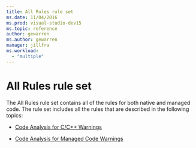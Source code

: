 ```yaml
---
title: All Rules rule set
ms.date: 11/04/2016
ms.prod: visual-studio-dev15
ms.topic: reference
author: gewarren
ms.author: gewarren
manager: jillfra
ms.workload:
  - "multiple"
---
```

# All Rules rule set

The All Rules rule set contains all of the rules for both native and managed code. The rule set includes all the rules that are described in the following topics:

- [Code Analysis for C/C++ Warnings](../code-quality/code-analysis-for-c-cpp-warnings.md)

- [Code Analysis for Managed Code Warnings](../code-quality/code-analysis-for-managed-code-warnings.md)